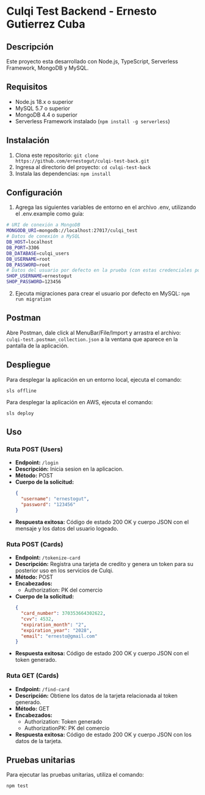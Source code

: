 # Culqi Test Backend - Ernesto Gutierrez Cuba

## Descripción

Este proyecto esta desarrollado con Node.js, TypeScript, Serverless Framework, MongoDB y MySQL.

## Requisitos

- Node.js 18.x o superior
- MySQL 5.7 o superior
- MongoDB 4.4 o superior
- Serverless Framework instalado (`npm install -g serverless`)

## Instalación

1. Clona este repositorio: `git clone https://github.com/ernestogut/culqi-test-back.git`
2. Ingresa al directorio del proyecto: `cd culqi-test-back`
3. Instala las dependencias: `npm install`

## Configuración

1. Agrega las siguientes variables de entorno en el archivo .env, utilizando el .env.example como guía:

```bash
# URI de conexión a MongoDB
MONGODB_URI=mongodb://localhost:27017/culqi_test
# Datos de conexión a MySQL
DB_HOST=localhost
DB_PORT=3306
DB_DATABASE=culqi_users
DB_USERNAME=root
DB_PASSWORD=root
# Datos del usuario por defecto en la prueba (con estas credenciales podras iniciar sesion en la aplicacion)
SHOP_USERNAME=ernestogut
SHOP_PASSWORD=123456
```

2. Ejecuta migraciones para crear el usuario por defecto en MySQL: `npm run migration`

## Postman

Abre Postman, dale click al MenuBar/File/Import y arrastra el archivo: `culqi-test.postman_collection.json` a la ventana que aparece en la pantalla de la aplicación.

## Despliegue

Para desplegar la aplicación en un entorno local, ejecuta el comando:

```
sls offline
```

Para desplegar la aplicación en AWS, ejecuta el comando:

```
sls deploy
```

## Uso

### Ruta POST (Users)

- **Endpoint:** `/login`
- **Descripción:** Inicia sesion en la aplicacion.
- **Método:** POST
- **Cuerpo de la solicitud:**
  ```json
  {
    "username": "ernestogut",
    "password": "123456"
  }
  ```
- **Respuesta exitosa:** Código de estado 200 OK y cuerpo JSON con el mensaje y los datos del usuario logeado.

### Ruta POST (Cards)

- **Endpoint:** `/tokenize-card`
- **Descripción:** Registra una tarjeta de credito y genera un token para su posterior uso en los servicios de Culqi.
- **Método:** POST
- **Encabezados:**
  - Authorization: PK del comercio
- **Cuerpo de la solicitud:**
  ```json
  {
    "card_number": 370353664302622,
    "cvv": 4532,
    "expiration_month": "2",
    "expiration_year": "2028",
    "email": "ernesto@gmail.com"
  }
  ```
- **Respuesta exitosa:** Código de estado 200 OK y cuerpo JSON con el token generado.

### Ruta GET (Cards)

- **Endpoint:** `/find-card`
- **Descripción:** Obtiene los datos de la tarjeta relacionada al token generado.
- **Método:** GET
- **Encabezados:**
  - Authorization: Token generado
  - AuthorizationPK: PK del comercio
- **Respuesta exitosa:** Código de estado 200 OK y cuerpo JSON con los datos de la tarjeta.

## Pruebas unitarias

Para ejecutar las pruebas unitarias, utiliza el comando:

```
npm test
```
